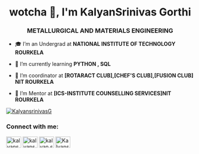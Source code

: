 <h1 align="center"> wotcha 👋, I'm KalyanSrinivas Gorthi</h1>
<h3 align="center">METALLURGICAL AND MATERIALS ENGINEERING</h3>

- 🎓 I’m an Undergrad at **NATIONAL INSTITUTE OF TECHNOLOGY ROURKELA**

<!--- 💻 I’m a designer nd developer **at [SDG CAMPUS CLUB] , [3D_CLUB] NIT ROURKELA**-->

- 🌱 I’m currently learning **PYTHON , SQL**

- 🤝 I’m coordinator at **[ROTARACT CLUB],[CHEF'S CLUB],[FUSION CLUB] NIT ROURKELA**

- 🤝 I’m Mentor at **[ICS-INSTITUTE COUNSELLING SERVICES]NIT ROURKELA**
<!--- ⚡ I aspire to develop **sophisticated military devices with better user experience (ux)**-->

<p align="left"> <a href="https://twitter.com/KalyansrinivasG" target="blank"><img src="https://img.shields.io/twitter/follow/KalyansrinivasG?logo=twitter&style=for-the-badge" alt="KalyansrinivasG" /></a> </p>

<h3 align="left">Connect with me:</h3>
<p align="left">
<a href="https://www.linkedin.com/in/kalyansrinivas-gorthi-626078202" target="blank"><img align="center" src="https://cdn.jsdelivr.net/npm/simple-icons@3.0.1/icons/linkedin.svg" alt="kalyansrinivas-gorthi-626078202" height="30" width="40" /></a>
<a href="https://www.instagram.com/kalyansrinivas1819" target="blank"><img align="center" src="https://cdn.jsdelivr.net/npm/simple-icons@3.0.1/icons/instagram.svg" alt="kalyansrinivas1819" height="30" width="40" /></a>
<a href="https://www.facebook.com/kalyan.srinivas.5477" target="blank"><img align="center" src="https://cdn.jsdelivr.net/npm/simple-icons@3.0.1/icons/facebook.svg" alt="kalyan.srinivas.5477" height="30" width="40" /></a>
<a href="https://twitter.com/KalyansrinivasG" target="blank"><img align="center" src="https://cdn.jsdelivr.net/npm/simple-icons@3.0.1/icons/twitter.svg" alt="KalyansrinivasG" height="30" width="40" /></a>
